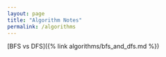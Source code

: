 ```yaml
---
layout: page
title: "Algorithm Notes"
permalink: /algorithms
---
```


[BFS vs DFS]({% link algorithms/bfs_and_dfs.md %})
